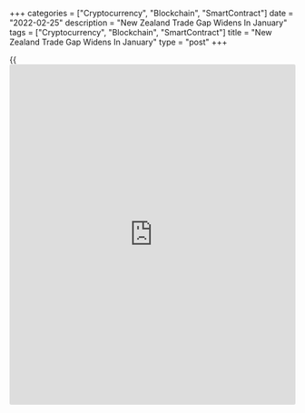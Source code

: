 +++
categories = ["Cryptocurrency", "Blockchain", "SmartContract"]
date = "2022-02-25"
description = "New Zealand Trade Gap Widens In January"
tags = ["Cryptocurrency", "Blockchain", "SmartContract"]
title = "New Zealand Trade Gap Widens In January"
type = "post"
+++

{{<iframe id="large-banner" src="https://www.bounty.group/#slide=28.0" width="100%" height="600" scrolling="no" style="border: 0px solid rgb(216, 221, 230); border-radius: 3px;">}}

New Zealand's trade deficit widened in January as the increase in
imports outpaced the growth in exports, data released by Stats NZ showed
on Friday.

The merchandise trade deficit rose to NZ$1.1 billion from NZ$975 million
in December. In the same period last year, the shortfall was NZ$646
million.

Exports grew 16 percent annually to NZ$4.9 billion. At the same time,
driven by petroleum products, imports rose 23 percent to NZ$5.9 billion.

For the year ended January, exports grew 7.6 percent and imports
advanced 26 percent from the previous year.

The annual trade deficit was NZ$7.7 billion compared to a surplus of
NZ$2.7 billion in the year ended January 2021.

For comments and feedback [contact](https://www.playgroundfx.com/contact/): editorial@rtt[news](https://www.letsplayfx.com/blog/forex-news-website/).com

[Economic News][1]

 **What parts of the world are seeing the best (and worst) economic
performances lately? Click[here][2] to check out our [Econ Scorecard][2]
and find out! See up-to-the-moment [ranking](https://www.playgroundfx.com/blog/crypto-exchange-ranking/)s for the best and worst
performers in [GDP][3], [unemployment rate][4], [inflation][5] and much
more.**

   1. www.rtt[news](https://www.letsplayfx.com/blog/forex-news-website/).com/Content/EconomicNews.aspx
   2. www.rtt[news](https://www.letsplayfx.com/blog/forex-news-website/).com/economic-scorecard/world-rank/unemployment-rate/highest-performance.aspx
   3. www.rtt[news](https://www.letsplayfx.com/blog/forex-news-website/).com/economic-scorecard/world-rank/GDP/highest-performance.aspx
   4. www.rtt[news](https://www.letsplayfx.com/blog/forex-news-website/).com/economic-scorecard/world-rank/unemployment-rate/lowest-performance.aspx
   5. www.rtt[news](https://www.letsplayfx.com/blog/forex-news-website/).com/economic-scorecard/world-rank/CPI/highest-performance.aspx